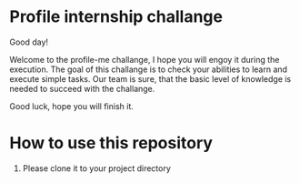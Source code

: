 # Profile internship challange


Good day! 

Welcome to the profile-me challange, I hope you will engoy it during the execution. The goal of this challange is to check your abilities to learn and execute simple tasks.
Our team is sure, that the basic level of knowledge is needed to succeed with the challange. 

Good luck, hope you will finish it. 



# How to use this repository

1. Please clone it to your project directory
